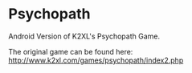 # Psychopath
Android Version of K2XL's Psychopath Game.

The original game can be found here: http://www.k2xl.com/games/psychopath/index2.php
